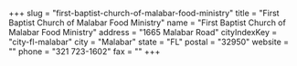 +++
slug = "first-baptist-church-of-malabar-food-ministry"
title = "First Baptist Church of Malabar Food Ministry"
name = "First Baptist Church of Malabar Food Ministry"
address = "1665 Malabar Road"
cityIndexKey = "city-fl-malabar"
city = "Malabar"
state = "FL"
postal = "32950"
website = ""
phone = "321 723-1602"
fax = ""
+++
